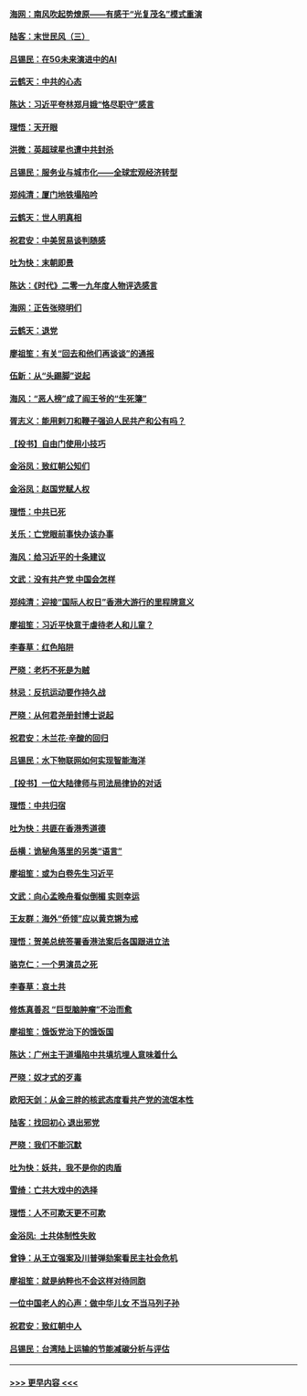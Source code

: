 #### [海网：南风吹起势燎原——有感于“光复茂名”模式重演](../pages/nsc993/n11732308.md?t=12191755) 
#### [陆客：末世民风（三）](../pages/nsc993/n11732211.md?t=12191755) 
#### [吕锡民：在5G未来演进中的AI](../pages/nsc993/n11730010.md?t=12191755) 
#### [云鹤天：中共的心态](../pages/nsc993/n11729906.md?t=12191755) 
#### [陈达：习近平夸林郑月娥“恪尽职守”感言](../pages/nsc993/n11729881.md?t=12191755) 
#### [理悟：天开眼](../pages/nsc993/n11729699.md?t=12191755) 
#### [洪微：英超球星也遭中共封杀](../pages/nsc993/n11727243.md?t=12191755) 
#### [吕锡民：服务业与城市化——全球宏观经济转型](../pages/nsc993/n11725845.md?t=12191755) 
#### [郑纯清：厦门地铁塌陷吟](../pages/nsc993/n11725813.md?t=12191755) 
#### [云鹤天：世人明真相](../pages/nsc993/n11725621.md?t=12191755) 
#### [祝君安：中美贸易谈判随感](../pages/nsc993/n11725609.md?t=12191755) 
#### [吐为快：末朝即景](../pages/nsc993/n11723365.md?t=12191755) 
#### [陈达：《时代》二零一九年度人物评选感言](../pages/nsc993/n11723337.md?t=12191755) 
#### [海网：正告张晓明们](../pages/nsc993/n11723228.md?t=12191755) 
#### [云鹤天：退党](../pages/nsc993/n11723056.md?t=12191755) 
#### [廖祖笙：有关“回去和他们再谈谈”的通报](../pages/nsc993/n11722442.md?t=12191755) 
#### [伍新：从“头踢脚”说起](../pages/nsc993/n11722429.md?t=12191755) 
#### [海风：“恶人榜”成了阎王爷的“生死簿”](../pages/nsc993/n11722272.md?t=12191755) 
#### [胥志义：能用剌刀和鞭子强迫人民共产和公有吗？](../pages/nsc993/n11720569.md?t=12191755) 
#### [【投书】自由门使用小技巧](../pages/nsc993/n11720180.md?t=12191755) 
#### [金浴凤：致红朝公知们](../pages/nsc993/n11720563.md?t=12191755) 
#### [金浴凤：赵国党赋人权](../pages/nsc993/n11720533.md?t=12191755) 
#### [理悟：中共已死](../pages/nsc993/n11720233.md?t=12191755) 
#### [关乐：亡党眼前事快办该办事](../pages/nsc993/n11719160.md?t=12191755) 
#### [海风：给习近平的十条建议](../pages/nsc993/n11717616.md?t=12191755) 
#### [文武：没有共产党 中国会怎样](../pages/nsc993/n11717584.md?t=12191755) 
#### [郑纯清：迎接“国际人权日”香港大游行的里程牌意义](../pages/nsc993/n11717417.md?t=12191755) 
#### [廖祖笙：习近平快意于虐待老人和儿童？](../pages/nsc993/n11715313.md?t=12191755) 
#### [李春草：红色陷阱](../pages/nsc993/n11715029.md?t=12191755) 
#### [严晓：老朽不死是为贼](../pages/nsc993/n11712910.md?t=12191755) 
#### [林忌：反抗运动要作持久战](../pages/nsc993/n11712623.md?t=12191755) 
#### [严晓：从何君尧册封博士说起](../pages/nsc993/n11712465.md?t=12191755) 
#### [祝君安：木兰花·辛酸的回归](../pages/nsc993/n11712381.md?t=12191755) 
#### [吕锡民：水下物联网如何实现智能海洋](../pages/nsc993/n11711158.md?t=12191755) 
#### [【投书】一位大陆律师与司法局律协的对话](../pages/nsc993/n11709675.md?t=12191755) 
#### [理悟：中共归宿](../pages/nsc993/n11710059.md?t=12191755) 
#### [吐为快：共匪在香港秀道德](../pages/nsc993/n11709979.md?t=12191755) 
#### [岳横：诡秘角落里的另类“语言”](../pages/nsc993/n11709792.md?t=12191755) 
#### [廖祖笙：或为白卷先生习近平](../pages/nsc993/n11708330.md?t=12191755) 
#### [文武：向心孟晚舟看似倒楣 实则幸运](../pages/nsc993/n11708236.md?t=12191755) 
#### [王友群：海外“侨领”应以黄克锵为戒](../pages/nsc993/n11706176.md?t=12191755) 
#### [理悟：贺美总统签署香港法案后各国跟进立法](../pages/nsc993/n11706853.md?t=12191755) 
#### [骆克仁：一个男演员之死](../pages/nsc993/n11706677.md?t=12191755) 
#### [李春草：哀土共](../pages/nsc993/n11706255.md?t=12191755) 
#### [修炼真善忍 “巨型脑肿瘤”不治而愈](../pages/nsc993/n11705340.md?t=12191755) 
#### [廖祖笙：饿饭党治下的饿饭国](../pages/nsc993/n11705085.md?t=12191755) 
#### [陈达：广州主干道塌陷中共填坑埋人意味着什么](../pages/nsc993/n11705046.md?t=12191755) 
#### [严晓：奴才式的歹毒](../pages/nsc993/n11704826.md?t=12191755) 
#### [欧阳天剑：从金三胖的核武态度看共产党的流氓本性](../pages/nsc993/n11702238.md?t=12191755) 
#### [陆客：找回初心 退出邪党](../pages/nsc993/n11702213.md?t=12191755) 
#### [严晓：我们不能沉默](../pages/nsc993/n11702110.md?t=12191755) 
#### [吐为快：妖共，我不是你的肉盾](../pages/nsc993/n11701366.md?t=12191755) 
#### [雪绮：亡共大戏中的选择](../pages/nsc993/n11699922.md?t=12191755) 
#### [理悟：人不可欺天更不可欺](../pages/nsc993/n11699657.md?t=12191755) 
#### [金浴凤:  土共体制性失败](../pages/nsc993/n11699361.md?t=12191755) 
#### [曾铮：从王立强案及川普弹劾案看民主社会危机](../pages/nsc993/n11699318.md?t=12191755) 
#### [廖祖笙：就是纳粹也不会这样对待同胞](../pages/nsc993/n11697658.md?t=12191755) 
#### [一位中国老人的心声：做中华儿女 不当马列子孙](../pages/nsc993/n11697525.md?t=12191755) 
#### [祝君安：致红朝中人](../pages/nsc993/n11697518.md?t=12191755) 
#### [吕锡民：台湾陆上运输的节能减碳分析与评估](../pages/nsc993/n11694983.md?t=12191755) 

----
#### [ >>> 更早内容 <<< ](../indexes/nsc993-earlier.md)
